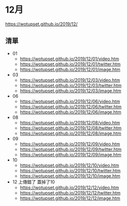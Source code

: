 # 12月
https://wotupset.github.io/2019/12/
## 清單
+ 01
  + https://wotupset.github.io/2019/12/01/video.htm 
  + https://wotupset.github.io/2019/12/01/twitter.htm  
  + https://wotupset.github.io/2019/12/01/image.htm 
+ 03
  + https://wotupset.github.io/2019/12/03/video.htm 
  + https://wotupset.github.io/2019/12/03/twitter.htm  
  + https://wotupset.github.io/2019/12/03/image.htm 
+ 06
  + https://wotupset.github.io/2019/12/06/video.htm 
  + https://wotupset.github.io/2019/12/06/twitter.htm  
  + https://wotupset.github.io/2019/12/06/image.htm 
+ 08
  + https://wotupset.github.io/2019/12/08/video.htm 
  + https://wotupset.github.io/2019/12/08/twitter.htm  
  + https://wotupset.github.io/2019/12/08/image.htm 
+ 09
  + https://wotupset.github.io/2019/12/09/video.htm 
  + https://wotupset.github.io/2019/12/09/twitter.htm  
  + https://wotupset.github.io/2019/12/09/image.htm 
+ 10
  + https://wotupset.github.io/2019/12/10/video.htm 
  + https://wotupset.github.io/2019/12/10/twitter.htm  
  + https://wotupset.github.io/2019/12/10/image.htm 
+ 12 上傳錯了 蓋掉了10
  + https://wotupset.github.io/2019/12/12/video.htm 
  + https://wotupset.github.io/2019/12/12/twitter.htm  
  + https://wotupset.github.io/2019/12/12/image.htm 
